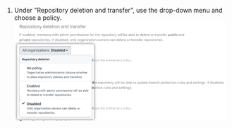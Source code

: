 1. Under "Repository deletion and transfer", use the drop-down menu and choose a policy.
![Drop-down menu with repository deletion policy options](/assets/images/help/business-accounts/repository-deletion-policy-drop-down.png)
